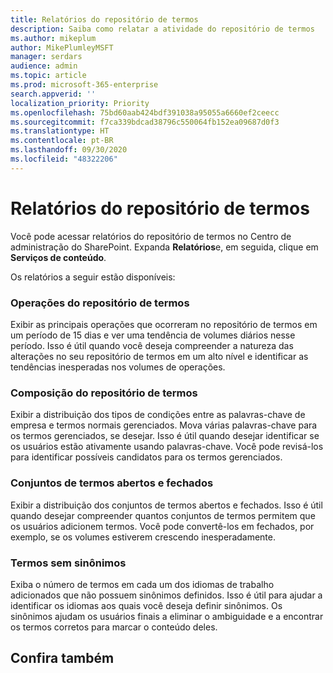 ```yaml
---
title: Relatórios do repositório de termos
description: Saiba como relatar a atividade do repositório de termos
ms.author: mikeplum
author: MikePlumleyMSFT
manager: serdars
audience: admin
ms.topic: article
ms.prod: microsoft-365-enterprise
search.appverid: ''
localization_priority: Priority
ms.openlocfilehash: 75bd60aab424bdf391038a95055a6660ef2ceecc
ms.sourcegitcommit: f7ca339bdcad38796c550064fb152ea09687d0f3
ms.translationtype: HT
ms.contentlocale: pt-BR
ms.lasthandoff: 09/30/2020
ms.locfileid: "48322206"
---
```

# <a name="term-store-reports"></a>Relatórios do repositório de termos

Você pode acessar relatórios do repositório de termos no Centro de administração do SharePoint. Expanda **Relatórios**e, em seguida, clique em **Serviços de conteúdo**.

Os relatórios a seguir estão disponíveis:

### <a name="term-store-operations"></a>Operações do repositório de termos

Exibir as principais operações que ocorreram no repositório de termos em um período de 15 dias e ver uma tendência de volumes diários nesse período. Isso é útil quando você deseja compreender a natureza das alterações no seu repositório de termos em um alto nível e identificar as tendências inesperadas nos volumes de operações. 

### <a name="term-store-composition"></a>Composição do repositório de termos

Exibir a distribuição dos tipos de condições entre as palavras-chave de empresa e termos normais gerenciados. Mova várias palavras-chave para os termos gerenciados, se desejar. Isso é útil quando desejar identificar se os usuários estão ativamente usando palavras-chave. Você pode revisá-los para identificar possíveis candidatos para os termos gerenciados.

### <a name="open-and-closed-term-sets"></a>Conjuntos de termos abertos e fechados

Exibir a distribuição dos conjuntos de termos abertos e fechados. Isso é útil quando desejar compreender quantos conjuntos de termos permitem que os usuários adicionem termos. Você pode convertê-los em fechados, por exemplo, se os volumes estiverem crescendo inesperadamente. 

### <a name="terms-without-synonyms"></a>Termos sem sinônimos

Exiba o número de termos em cada um dos idiomas de trabalho adicionados que não possuem sinônimos definidos. Isso é útil para ajudar a identificar os idiomas aos quais você deseja definir sinônimos. Os sinônimos ajudam os usuários finais a eliminar o ambiguidade e a encontrar os termos corretos para marcar o conteúdo deles.

## <a name="see-also"></a>Confira também



  






